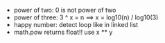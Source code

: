 - power of two: 0 is not power of two
- power of three: 3 ^ x = n ==> x = log10(n) / log10(3)
- happy number: detect loop like in linked list
- math.pow returns float!! use x ** y
